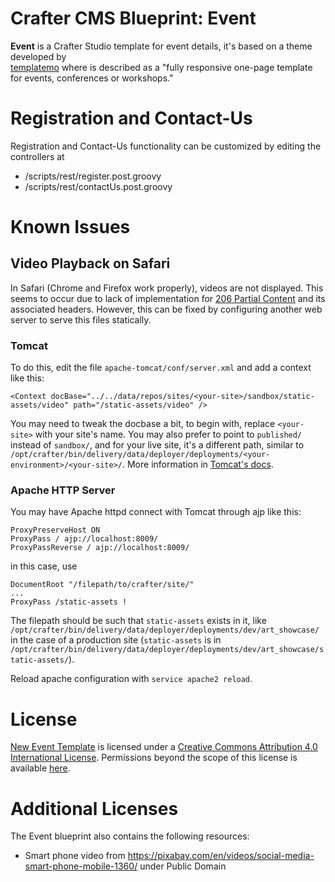 # Crafter CMS Blueprint: Event

**Event** is a Crafter Studio template for event details, it's based on a theme developed by  
 [templatemo](http://www.templatemo.com/tm-486-new-event) where is described as a  "fully responsive one-page template for events, conferences or workshops."
 
# Registration and Contact-Us
Registration and Contact-Us functionality can be customized by editing the controllers at
  
  - /scripts/rest/register.post.groovy
  - /scripts/rest/contactUs.post.groovy
  

# Known Issues

## Video Playback on Safari
In Safari (Chrome and Firefox work properly), videos are not displayed. This seems to occur due to lack of implementation for [206 Partial Content](https://httpstatuses.com/206) and its associated headers. However, this can be fixed by configuring another web server to serve this files statically.

### Tomcat
To do this, edit the file `apache-tomcat/conf/server.xml` and add a context like this:

    <Context docBase="../../data/repos/sites/<your-site>/sandbox/static-assets/video" path="/static-assets/video" />

You may need to tweak the docbase a bit, to begin with, replace `<your-site>` with your site's name. You may also prefer to point to `published/` instead of `sandbox/`, and for your live site, it's a different path, similar to `/opt/crafter/bin/delivery/data/deployer/deployments/<your-environment>/<your-site>/`.
More information in [Tomcat's docs](https://tomcat.apache.org/tomcat-8.0-doc/config/context.html).

### Apache HTTP Server

You may have Apache httpd connect with Tomcat through ajp like this:

	ProxyPreserveHost ON
	ProxyPass / ajp://localhost:8009/
	ProxyPassReverse / ajp://localhost:8009/

in this case, use

	DocumentRoot "/filepath/to/crafter/site/"
	...
	ProxyPass /static-assets !

The filepath should be such that `static-assets` exists in it, like `/opt/crafter/bin/delivery/data/deployer/deployments/dev/art_showcase/` in the case of a production site (`static-assets` is in `/opt/crafter/bin/delivery/data/deployer/deployments/dev/art_showcase/static-assets/`).

Reload apache configuration with `service apache2 reload`.

# License
[New Event Template](http://www.templatemo.com/tm-486-new-event) is licensed under a [Creative Commons Attribution 4.0 International License](http://creativecommons.org/licenses/by/4.0/). Permissions beyond the scope of this license is available [here](http://www.templatemo.com/contact).

# Additional Licenses
The Event blueprint also contains the following resources:

- Smart phone video from https://pixabay.com/en/videos/social-media-smart-phone-mobile-1360/ under Public Domain
